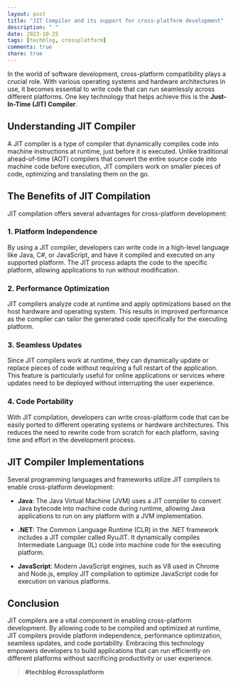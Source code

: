 ```yaml
---
layout: post
title: "JIT Compiler and its support for cross-platform development"
description: " "
date: 2023-10-25
tags: [techblog, crossplatform]
comments: true
share: true
---
```


In the world of software development, cross-platform compatibility plays a crucial role. With various operating systems and hardware architectures in use, it becomes essential to write code that can run seamlessly across different platforms. One key technology that helps achieve this is the **Just-In-Time (JIT) Compiler**.

## Understanding JIT Compiler

A JIT compiler is a type of compiler that dynamically compiles code into machine instructions at runtime, just before it is executed. Unlike traditional ahead-of-time (AOT) compilers that convert the entire source code into machine code before execution, JIT compilers work on smaller pieces of code, optimizing and translating them on the go.

## The Benefits of JIT Compilation

JIT compilation offers several advantages for cross-platform development:

### 1. Platform Independence

By using a JIT compiler, developers can write code in a high-level language like Java, C#, or JavaScript, and have it compiled and executed on any supported platform. The JIT process adapts the code to the specific platform, allowing applications to run without modification.

### 2. Performance Optimization

JIT compilers analyze code at runtime and apply optimizations based on the host hardware and operating system. This results in improved performance as the compiler can tailor the generated code specifically for the executing platform.

### 3. Seamless Updates

Since JIT compilers work at runtime, they can dynamically update or replace pieces of code without requiring a full restart of the application. This feature is particularly useful for online applications or services where updates need to be deployed without interrupting the user experience.

### 4. Code Portability

With JIT compilation, developers can write cross-platform code that can be easily ported to different operating systems or hardware architectures. This reduces the need to rewrite code from scratch for each platform, saving time and effort in the development process.

## JIT Compiler Implementations

Several programming languages and frameworks utilize JIT compilers to enable cross-platform development:

- **Java**: The Java Virtual Machine (JVM) uses a JIT compiler to convert Java bytecode into machine code during runtime, allowing Java applications to run on any platform with a JVM implementation.

- **.NET**: The Common Language Runtime (CLR) in the .NET framework includes a JIT compiler called RyuJIT. It dynamically compiles Intermediate Language (IL) code into machine code for the executing platform.

- **JavaScript**: Modern JavaScript engines, such as V8 used in Chrome and Node.js, employ JIT compilation to optimize JavaScript code for execution on various platforms.

## Conclusion

JIT compilers are a vital component in enabling cross-platform development. By allowing code to be compiled and optimized at runtime, JIT compilers provide platform independence, performance optimization, seamless updates, and code portability. Embracing this technology empowers developers to build applications that can run efficiently on different platforms without sacrificing productivity or user experience.

> **#techblog #crossplatform**